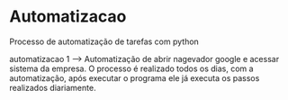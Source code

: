 # Automatizacao
Processo de automatização de tarefas com python

automatizacao 1 --> Automatização de abrir nagevador google e acessar sistema da empresa. O processo é realizado todos os dias, com a automatização, após executar o programa ele já executa os passos realizados diariamente.

